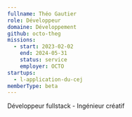 ```yaml
---
fullname: Théo Gautier
role: Développeur
domaine: Développement
github: octo-theg
missions:
  - start: 2023-02-02
    end: 2024-05-31
    status: service
    employer: OCTO
startups:
  - l-application-du-cej
memberType: beta
---
```


Développeur fullstack - Ingénieur créatif
